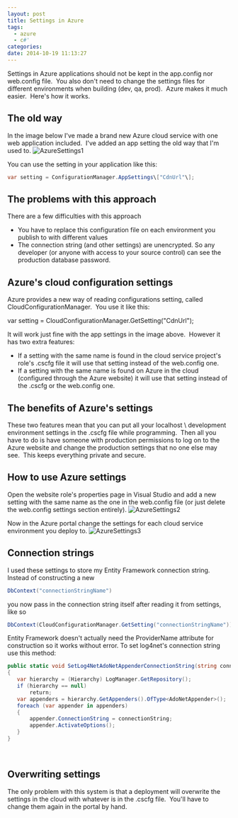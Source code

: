 ```yaml
---
layout: post
title: Settings in Azure
tags:
  - azure
  - c#'
categories:
date: 2014-10-19 11:13:27
---
```


Settings in Azure applications should not be kept in the app.config nor web.config file.  You also don't need to change the settings files for different environments when building (dev, qa, prod).  Azure makes it much easier.  Here's how it works.

## The old way

In the image below I've made a brand new Azure cloud service with one web application included.  I've added an app setting the old way that I'm used to. 
![AzureSettings1](AzureSettings1.png) 

You can use the setting in your application like this:
```csharp
var setting = ConfigurationManager.AppSettings\["CdnUrl"\];
```

## The problems with this approach
There are a few difficulties with this approach

*   You have to replace this configuration file on each environment you publish to with different values
*   The connection string (and other settings) are unencrypted. So any developer (or anyone with access to your source control) can see the production database password.

## Azure's cloud configuration settings
Azure provides a new way of reading configurations setting, called CloudConfigurationManager.  You use it like this:

var setting = CloudConfigurationManager.GetSetting("CdnUrl");

It will work just fine with the app settings in the image above.  However it has two extra features:

*   If a setting with the same name is found in the cloud service project's role's .cscfg file it will use that setting instead of the web.config one.
*   If a setting with the same name is found on Azure in the cloud (configured through the Azure website) it will use that setting instead of the .cscfg or the web.config one.

## The benefits of Azure's settings
These two features mean that you can put all your localhost \ development environment settings in the .cscfg file while programming.  Then all you have to do is have someone with production permissions to log on to the Azure website and change the production settings that no one else may see.  This keeps everything private and secure.

## How to use Azure settings
Open the website role's properties page in Visual Studio and add a new setting with the same name as the one in the web.config file (or just delete the web.config settings section entirely).
![AzureSettings2](AzureSettings2.png)

Now in the Azure portal change the settings for each cloud service environment you deploy to.
![AzureSettings3](AzureSettings3.png)

## Connection strings
I used these settings to store my Entity Framework connection string.  Instead of constructing a new
```csharp
DbContext("connectionStringName")
```
you now pass in the connection string itself after reading it from settings, like so
```csharp
DbContext(CloudConfigurationManager.GetSetting("connectionStringName"))
```

Entity Framework doesn't actually need the ProviderName attribute for construction so it works without error. To set log4net's connection string use this method:

```csharp
public static void SetLog4NetAdoNetAppenderConnectionString(string connectionString)
{
   var hierarchy = (Hierarchy) LogManager.GetRepository();
   if (hierarchy == null)
       return;
   var appenders = hierarchy.GetAppenders().OfType<AdoNetAppender>();
   foreach (var appender in appenders)
   {
       appender.ConnectionString = connectionString;
       appender.ActivateOptions();
   }
}
```
 

## Overwriting settings
The only problem with this system is that a deployment will overwrite the settings in the cloud with whatever is in the .cscfg file.  You'll have to change them again in the portal by hand.
